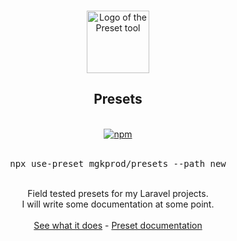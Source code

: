 <p align="center">
  <br />
  <a href="https://usepreset.dev">
    <img width="100" src="https://raw.githubusercontent.com/use-preset/cli/main/.github/assets/logo.svg" alt="Logo of the Preset tool">
  </a>
  <br />
</p>

<h2 align="center">Presets</h2>

<p align="center">
  <br />
  <a href="https://www.npmjs.com/package/use-preset">
    <img alt="npm" src="https://img.shields.io/npm/v/use-preset?label=preset">
  </a>
  <br />
  <br />
  <pre align="center">npx use-preset mgkprod/presets --path new</pre>
</p>
<br />

<div align="center">
  Field tested presets for my Laravel projects.
  <br />
  I will write some documentation at some point.
  <br />
  <br />
  <a href="https://github.com/mgkprod/presets/blob/main/new/preset.js">See what it does</a> - <a href="https://usepreset.dev">Preset documentation</a>
</div>